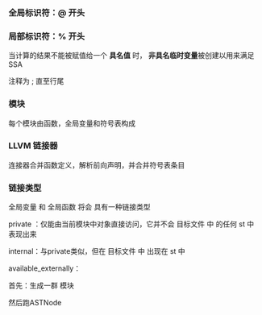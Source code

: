 ### 全局标识符：@ 开头

### 局部标识符：% 开头

当计算的结果不能被赋值给一个 **具名值** 时， **非具名临时变量**被创建以用来满足SSA

注释为 ; 直至行尾

### 模块

每个模块由函数，全局变量和符号表构成

### LLVM 链接器

连接器合并函数定义，解析前向声明，并合并符号表条目

### 链接类型

全局变量 和 全局函数 将会 具有一种链接类型

private ：仅能由当前模块中对象直接访问，它并不会 目标文件 中 的任何 st 中 表现出来

internal：与private类似，但在 目标文件 中 出现在 st 中

available_externally：



首先：生成一群 模块

然后跑ASTNode




